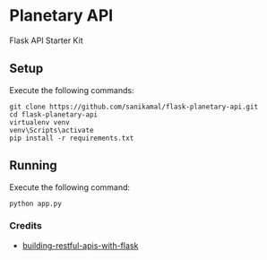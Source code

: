 # Planetary API
Flask API Starter Kit

## Setup

Execute the following commands:

    git clone https://github.com/sanikamal/flask-planetary-api.git
    cd flask-planetary-api
    virtualenv venv
    venv\Scripts\activate
    pip install -r requirements.txt

## Running

Execute the following command:

    python app.py





### Credits
- [building-restful-apis-with-flask](https://www.linkedin.com/learning/building-restful-apis-with-flask)
